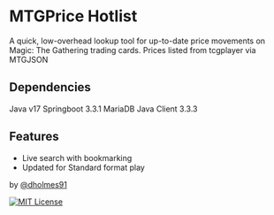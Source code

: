 
# MTGPrice Hotlist

A quick, low-overhead lookup tool for up-to-date price movements on Magic: The Gathering trading cards. Prices listed from tcgplayer via MTGJSON
## Dependencies

Java v17
Springboot 3.3.1
MariaDB Java Client 3.3.3
## Features

- Live search with bookmarking
- Updated for Standard format play



by [@dholmes91](https://www.github.com/dholmes91)


[![MIT License](https://img.shields.io/badge/License-MIT-green.svg)](https://choosealicense.com/licenses/mit/)

